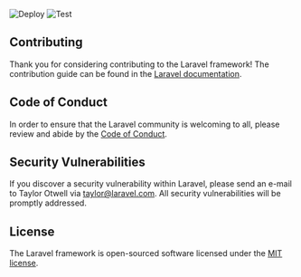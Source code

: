 ![Deploy](https://img.shields.io/github/workflow/status/kanggara75/KAnggara.me/%F0%9F%9A%80%20Deploy%20website%20on%20push?label=CD&logo=laravel&style=for-the-badge)
![Test](https://img.shields.io/github/workflow/status/kanggara75/KAnggara.me/%F0%9F%A7%AA%20%20CI%20Testing%20App?label=CI&logo=laravel&style=for-the-badge)

## Contributing

Thank you for considering contributing to the Laravel framework! The contribution guide can be found in the [Laravel documentation](https://laravel.com/docs/contributions).

## Code of Conduct

In order to ensure that the Laravel community is welcoming to all, please review and abide by the [Code of Conduct](https://laravel.com/docs/contributions#code-of-conduct).

## Security Vulnerabilities

If you discover a security vulnerability within Laravel, please send an e-mail to Taylor Otwell via [taylor@laravel.com](mailto:taylor@laravel.com). All security vulnerabilities will be promptly addressed.

## License

The Laravel framework is open-sourced software licensed under the [MIT license](https://opensource.org/licenses/MIT).
